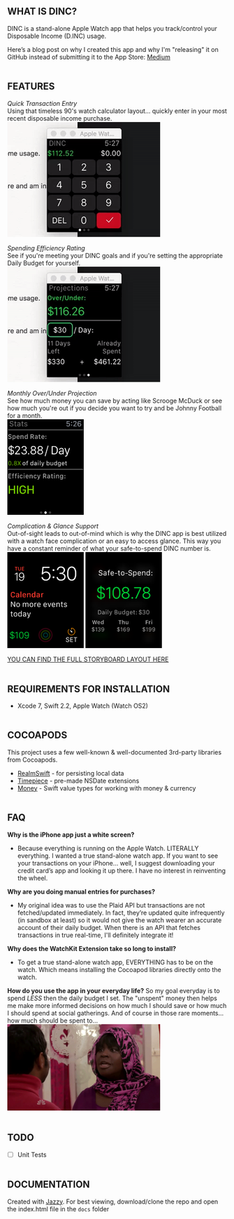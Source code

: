 ## **WHAT IS DINC?**
DINC is a stand-alone Apple Watch app that helps you track/control your Disposable Income (D.INC) usage.

Here’s a blog post on why I created this app and why I'm "releasing" it on GitHub instead of submitting it to the App Store: [Medium](https://medium.com/@dhour/a-new-strategy-for-how-i-publish-my-apps-8e9de05c7bf1)
<br><br>


## **FEATURES**

*Quick Transaction Entry*
<br>Using that timeless 90's watch calculator layout... quickly enter in your most recent disposable income purchase.
<br>
<img src="https://github.com/danielhour/DINC/raw/dev/Screenshots/PriceController.gif" width="350">

*Spending Efficiency Rating*
<br>See if you're meeting your DINC goals and if you're setting the appropriate Daily Budget for yourself.
<br>
<img src="https://github.com/danielhour/DINC/raw/dev/Screenshots/ProjectionController.gif" width="350">

*Monthly Over/Under Projection*
<br>See how much money you can save by acting like Scrooge McDuck or see how much you're out if you decide you want to try and be Johnny Football for a month.
<br>
<img src="https://github.com/danielhour/DINC/raw/dev/Screenshots/efficiency.png" width="175">

*Complication & Glance Support*
<br>Out-of-sight leads to out-of-mind which is why the DINC app is best utilized with a watch face complication or an easy to access glance. This way you have a constant reminder of what your safe-to-spend DINC number is.
<br>
<img src="https://github.com/danielhour/DINC/raw/dev/Screenshots/complication.png" width="175">  <img src="https://github.com/danielhour/DINC/raw/dev/Screenshots/glance.png" width="175">


[YOU CAN FIND THE FULL STORYBOARD LAYOUT HERE](https://github.com/danielhour/DINC/blob/dev/Screenshots/DINC%20storyboard.png)
<br><br>


## **REQUIREMENTS FOR INSTALLATION**
- Xcode 7, Swift 2.2, Apple Watch (Watch OS2)
<br><br>


## **COCOAPODS**
This project uses a few well-known & well-documented 3rd-party libraries from Cocoapods.

- [RealmSwift](https://github.com/realm/realm-cocoa) - for persisting local data
- [Timepiece](https://github.com/naoty/Timepiece) - pre-made NSDate extensions
- [Money](https://github.com/danthorpe/Money) - Swift value types for working with money & currency
<br><br>


## **FAQ**

**Why is the iPhone app just a white screen?**
- Because everything is running on the Apple Watch. LITERALLY everything. I wanted a true stand-alone watch app. If you want to see your transactions on your iPhone… well, I suggest downloading your credit card’s app and looking it up there. I have no interest in reinventing the wheel.

**Why are you doing manual entries for purchases?**
- My original idea was to use the Plaid API but transactions are not fetched/updated immediately. In fact, they’re updated quite infrequently (in sandbox at least) so it would not give the watch wearer an accurate account of their daily budget. When there is an API that fetches transactions in true real-time, I'll definitely integrate it!

**Why does the WatchKit Extension take so long to install?**
- To get a true stand-alone watch app, EVERYTHING has to be on the watch. Which means installing the Cocoapod libraries directly onto the watch.

**How do you use the app in your everyday life?**
So my goal everyday is to spend *LESS* then the daily budget I set. The "unspent" money then helps me make more informed decisions on how much I should save or how much I should spend at social gatherings. And of course in those rare moments... how much should be spent to...
<br>
<img src="https://github.com/danielhour/DINC/raw/dev/Screenshots/treatyoself.gif" width="350">
<br><br>


## **TODO**
- [ ] Unit Tests
<br><br>


## **DOCUMENTATION**
Created with [Jazzy](https://github.com/realm/jazzy). For best viewing, download/clone the repo and open the index.html file in the `docs` folder
<br><br>




